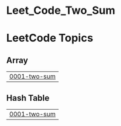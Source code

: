 # Leet_Code_Two_Sum
<!---LeetCode Topics Start-->
# LeetCode Topics
## Array
|  |
| ------- |
| [0001-two-sum](https://github.com/Parth04exe/Leet_Code_Two_Sum/tree/master/0001-two-sum) |
## Hash Table
|  |
| ------- |
| [0001-two-sum](https://github.com/Parth04exe/Leet_Code_Two_Sum/tree/master/0001-two-sum) |
<!---LeetCode Topics End-->